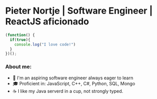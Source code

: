 # **Pieter Nortje | Software Engineer | ReactJS aficionado**

```js
(function() {
  if(true){
    console.log("I love code!")
  }
})();

```

### About me:

- 🚀 I'm an aspiring software engineer always eager to learn
- 🎓 Proficient in: JavaScript, C++, C#, Python, SQL, Mongo  
- ☕ I like my Java serverd in a cup, not strongly typed.



